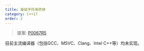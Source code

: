 ```yaml
---
title: 基础字符串转换
category: C++17
order: 2
---
```


> 提案: [P0067R5](http://www.open-std.org/jtc1/sc22/wg21/docs/papers/2016/p0067r5.html)

目前主流编译器（包括GCC、MSVC、Clang、Intel C++等）均未实现。
